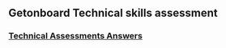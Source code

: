 ## Getonboard Technical skills assessment

### [Technical Assessments Answers](https://github.com/gitachyut/getonboard/blob/master/assessment.md "Answers")
